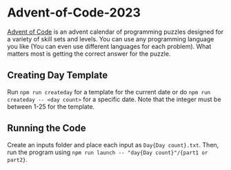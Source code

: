 # Advent-of-Code-2023
[Advent of Code](https://adventofcode.com/2023) is an advent calendar of programming puzzles designed for a variety of skill sets and levels. You can use any programming language you like (You can even use different languages for each problem). What matters most is getting the correct answer for the puzzle.

## Creating Day Template
Run `npm run createday` for a template for the current date or do `npm run createday -- <day count>` for a specific date. Note that the integer must be between 1-25 for the template.

## Running the Code
Create an inputs folder and place each input as `Day{Day count}.txt`. Then, run the program using `npm run launch -- "day{Day count}"/{part1 or part2}`.
